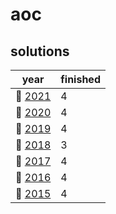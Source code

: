 # aoc

## solutions
| year | finished |
| ---- | -------- |
| :christmas_tree: [2021](/aoc/src/bin/aoc2021) | 4 |
| :christmas_tree: [2020](/aoc/src/bin/aoc2020) | 4 |
| :christmas_tree: [2019](/aoc/src/bin/aoc2019) | 4 |
| :christmas_tree: [2018](/aoc/src/bin/aoc2018) | 3 |
| :christmas_tree: [2017](/aoc/src/bin/aoc2017) | 4 |
| :christmas_tree: [2016](/aoc/src/bin/aoc2016) | 4 |
| :christmas_tree: [2015](/aoc/src/bin/aoc2015) | 4 |